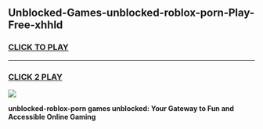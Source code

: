 
## Unblocked-Games-unblocked-roblox-porn-Play-Free-xhhld
<h3>
<a href="https://premium76.site?title=unblocked-roblox-porn&ref=21A">CLICK TO PLAY</a></h3>
<hr>

<h3>
<a href="https://premium76.site?title=unblocked-roblox-porn&ref=21A">CLICK 2 PLAY</a>
  
</h3>

<a href="https://premium76.site?title=unblocked-roblox-porn&ref=21A"><img src="https://clearcache.store/games.png"></a>


**unblocked-roblox-porn games unblocked: Your Gateway to Fun and Accessible Online Gaming**
